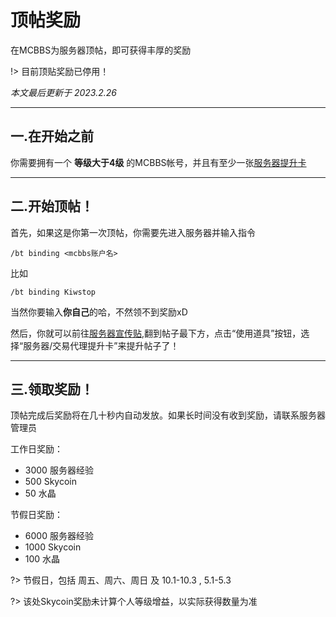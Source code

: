 # 顶帖奖励

在MCBBS为服务器顶帖，即可获得丰厚的奖励

!> 目前顶贴奖励已停用！

*本文最后更新于 2023.2.26*

----------

## 一.在开始之前

你需要拥有一个 **等级大于4级** 的MCBBS帐号，并且有至少一张[服务器提升卡](https://www.mcbbs.net/home.php?mod=magic)

----------

## 二.开始顶帖！

首先，如果这是你第一次顶帖，你需要先进入服务器并输入指令

`/bt binding <mcbbs账户名>`

比如

`/bt binding Kiwstop`

当然你要输入**你自己**的哈，不然领不到奖励xD

然后，你就可以前往[服务器宣传贴](https://www.mcbbs.net/thread-1152499-1-1.html),翻到帖子最下方，点击“使用道具”按钮，选择“服务器/交易代理提升卡”来提升帖子了！

----------

## 三.领取奖励！

顶帖完成后奖励将在几十秒内自动发放。如果长时间没有收到奖励，请联系服务器管理员

工作日奖励：

 - 3000 服务器经验
 - 500 Skycoin
 - 50 水晶

节假日奖励：

 - 6000 服务器经验
 - 1000 Skycoin
 - 100 水晶


?> 节假日，包括 周五、周六、周日 及 10.1-10.3 , 5.1-5.3

?> 该处Skycoin奖励未计算个人等级增益，以实际获得数量为准
